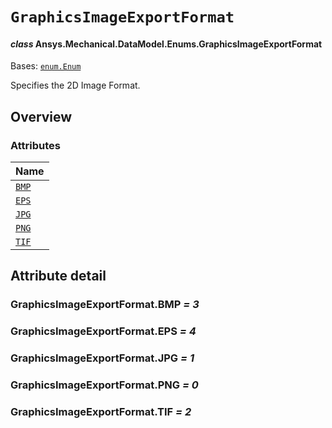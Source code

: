 # `GraphicsImageExportFormat`

<a id="ansys.mechanical.stubs.v242.Ansys.Mechanical.DataModel.Enums.GraphicsImageExportFormat"></a>

#### *class* Ansys.Mechanical.DataModel.Enums.GraphicsImageExportFormat

Bases: [`enum.Enum`](https://docs.python.org/3/library/enum.html#enum.Enum)

Specifies the 2D Image Format.

<!-- !! processed by numpydoc !! -->

<a id="overview"></a>

## Overview

### Attributes

| Name |
| ------------------------------------------- |
| [`BMP`](#GraphicsImageExportFormat.BMP) |
| [`EPS`](#GraphicsImageExportFormat.EPS) |
| [`JPG`](#GraphicsImageExportFormat.JPG) |
| [`PNG`](#GraphicsImageExportFormat.PNG) |
| [`TIF`](#GraphicsImageExportFormat.TIF) |

<a id="attribute-detail"></a>

## Attribute detail

<a id="GraphicsImageExportFormat.BMP"></a>

### GraphicsImageExportFormat.BMP *= 3*

<a id="GraphicsImageExportFormat.EPS"></a>

### GraphicsImageExportFormat.EPS *= 4*

<a id="GraphicsImageExportFormat.JPG"></a>

### GraphicsImageExportFormat.JPG *= 1*

<a id="GraphicsImageExportFormat.PNG"></a>

### GraphicsImageExportFormat.PNG *= 0*

<a id="GraphicsImageExportFormat.TIF"></a>

### GraphicsImageExportFormat.TIF *= 2*


